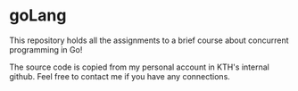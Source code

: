 # goLang

This repository holds all the assignments to a brief course about concurrent programming in Go! 

The source code is copied from my personal account in KTH's internal github. Feel free to contact me if you have any connections. 
